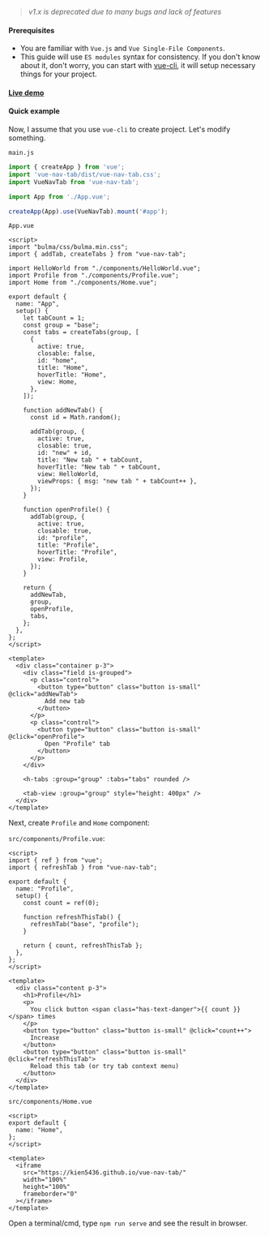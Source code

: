 > *v1.x is deprecated due to many bugs and lack of features*

#### Prerequisites

- You are familiar with `Vue.js` and `Vue Single-File Components`.
- This guide will use `ES modules` syntax for consistency. If you don't know about it, don't worry, you can start with [vue-cli](https://cli.vuejs.org/guide/installation.html), it will setup necessary things for your project.

#### [Live demo](https://codesandbox.io/s/vue-nav-tab-2-example-vkl1uh)

#### Quick example

Now, I assume that you use `vue-cli` to create project. Let's modify something.

`main.js`

```js
import { createApp } from 'vue';
import 'vue-nav-tab/dist/vue-nav-tab.css';
import VueNavTab from 'vue-nav-tab';

import App from './App.vue';

createApp(App).use(VueNavTab).mount('#app');
```

`App.vue`

```vue
<script>
import "bulma/css/bulma.min.css";
import { addTab, createTabs } from "vue-nav-tab";

import HelloWorld from "./components/HelloWorld.vue";
import Profile from "./components/Profile.vue";
import Home from "./components/Home.vue";

export default {
  name: "App",
  setup() {
    let tabCount = 1;
    const group = "base";
    const tabs = createTabs(group, [
      {
        active: true,
        closable: false,
        id: "home",
        title: "Home",
        hoverTitle: "Home",
        view: Home,
      },
    ]);

    function addNewTab() {
      const id = Math.random();

      addTab(group, {
        active: true,
        closable: true,
        id: "new" + id,
        title: "New tab " + tabCount,
        hoverTitle: "New tab " + tabCount,
        view: HelloWorld,
        viewProps: { msg: "new tab " + tabCount++ },
      });
    }

    function openProfile() {
      addTab(group, {
        active: true,
        closable: true,
        id: "profile",
        title: "Profile",
        hoverTitle: "Profile",
        view: Profile,
      });
    }

    return {
      addNewTab,
      group,
      openProfile,
      tabs,
    };
  },
};
</script>

<template>
  <div class="container p-3">
    <div class="field is-grouped">
      <p class="control">
        <button type="button" class="button is-small" @click="addNewTab">
          Add new tab
        </button>
      </p>
      <p class="control">
        <button type="button" class="button is-small" @click="openProfile">
          Open "Profile" tab
        </button>
      </p>
    </div>

    <h-tabs :group="group" :tabs="tabs" rounded />

    <tab-view :group="group" style="height: 400px" />
  </div>
</template>
```

Next, create `Profile` and `Home` component:

`src/components/Profile.vue`:

```vue
<script>
import { ref } from "vue";
import { refreshTab } from "vue-nav-tab";

export default {
  name: "Profile",
  setup() {
    const count = ref(0);

    function refreshThisTab() {
      refreshTab("base", "profile");
    }

    return { count, refreshThisTab };
  },
};
</script>

<template>
  <div class="content p-3">
    <h1>Profile</h1>
    <p>
      You click button <span class="has-text-danger">{{ count }}</span> times
    </p>
    <button type="button" class="button is-small" @click="count++">
      Increase
    </button>
    <button type="button" class="button is-small" @click="refreshThisTab">
      Reload this tab (or try tab context menu)
    </button>
  </div>
</template>
```

`src/components/Home.vue`

```vue
<script>
export default {
  name: "Home",
};
</script>

<template>
  <iframe
    src="https://kien5436.github.io/vue-nav-tab/"
    width="100%"
    height="100%"
    frameborder="0"
  ></iframe>
</template>
```

Open a terminal/cmd, type `npm run serve` and see the result in browser.
